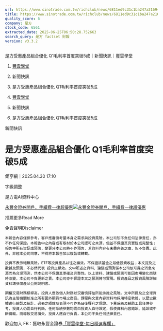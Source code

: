 ```yaml
---
url: https://www.sinotrade.com.tw/richclub/news/6811ed9c31c1ba247a216942
title: https://www.sinotrade.com.tw/richclub/news/6811ed9c31c1ba247a216942
quality_score: 6
company: 是方
stock_code: 6561
extracted_date: 2025-06-25T06:50:28.752663
search_query: 是方 factset 財報
version: v3.3.2
---
```


是方受惠產品組合優化 Q1毛利率首度突破5成｜新聞快訊｜豐雲學堂

1. [豐雲學堂](https://www.sinotrade.com.tw/richclub)
2. 新聞快訊
3. 是方受惠產品組合優化 Q1毛利率首度突破5成

1. [豐雲學堂](https://www.sinotrade.com.tw/richclub)
2. 新聞快訊
3. 是方受惠產品組合優化 Q1毛利率首度突破5成

新聞快訊

# 是方受惠產品組合優化 Q1毛利率首度突破5成

鉅亨網｜2025.04.30 17:10

字級調整

是方電AI資料中心

[永豐金證券開戶，手續費一律超優惠](https://dmp.sinotrade.com.tw/t/rfs)[![永豐金證券開戶，手續費一律超優惠](https://richclub.azureedge.net/banner/67b6f0b48ec738281060dfe7/poster.jpg)](https://dmp.sinotrade.com.tw/t/rfs)

推薦更多Read More

免責聲明Disclaimer

```
本報告內容僅供參考，客戶應審慎考量本身之需求與投資風險，本公司恕不負任何法律責任，亦不作任何保證。本報告中之內容或有取材於本公司認可之來源，但並不保證其真實性或完整性；報告中所有資訊或預估，變更時本公司將不作預告，若資料內容有未盡完善之處，恕不負責。此外，非經本公司同意，不得將本報告加以複製或轉載。
  
投資不表示絕無風險，ETF等投資產品以往之績效，不保證該基金之最低投資收益；本文提及之數據及預測，不必然代表 投資之績效。文中所述之資料、建議或預測係本公司依可靠之消息來源而為合理預測，然本公司不保證其準確及完整性。以上資料、建議或預測可能因市場變化而隨時改變，本公司不負更新之責。本公司亦不保證本文之預測將可實現。投資產品之投資風險詳細資料請參閱產品公開說明書。
    
期權交易財務槓桿高，投資人應依個人財務狀況審慎評估所能承擔之風險。文中所提及之全球資訊為主管機關核准之所有國外期貨市場之商品。課程與文宣內容資料均採用特定軟體，以歷史數據進行繪製及統計，過去之績效及表現不可作為日後獲利之保證。下單系統及輔助工具僅供參考，投資人仍需自行判斷，任何系統參數均需由投資人自行設定，假使資料內容錯誤、延誤或中斷傳輸，而導致交易損失，投資人應自行負責，本公司不負任何法律責任。
```

歡迎加入 FB：獲取永豐金證券[「豐雲學堂-每日精選專欄」](https://www.facebook.com/SinoPacSecurities/)